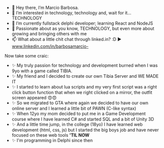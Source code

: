 - 👋 Hey there, I’m Marcio Barbosa. 
- 👀 I’m interested in technology, technology and, wait for it... TECHNOLOGY
- 🌱 I’m currently fullstack delphi developer; learning React and NodeJS
- 💞️ Passionate about as you know, TECHNOLOGY, but even more about growing and bringing others with me
- 📫 What about a little chit chat through linked.in? :D ▶️ www.linkedin.com/in/barbosamarcio-

Now take some craic:
- ✨ My truly passion for technology and development burned when I was 9yo with a game called TIBIA. 
- ✨ My friend and I decided to create our own Tibia Server and WE MADE IT
- ✨ I started to learn about lua scripts and my very first script was a right click button function that
when we right clicked on a mirror, the outfit screen appeared 😍😍
- ✨ So we migrated to GTA where again we decided to have our own online server and I learned a little bit of PAWN (C-like syntax)
- ✨ When 12yo my mom decided to put me in a Game Development course where I have learned C# and started SQL and a bit of Unity 3D
- ✨ And a little time jump, in the college (18yo) I have learned web development (html, css, js) but I started the big boys job and
have never focused on these web tools **'TIL NOW**
- ✨ I'm programming in Delphi since then
